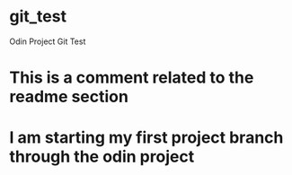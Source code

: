 # git_test
Odin Project Git Test
# This is a comment related to the readme section
# I am starting my first project branch through the odin project

